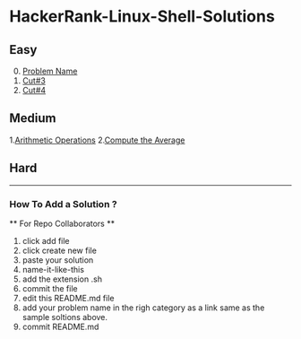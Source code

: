 # HackerRank-Linux-Shell-Solutions

## Easy

0. [Problem Name](sample-solution.sh)
1. [Cut#3](Cut%233.sh)
2. [Cut#4](Cut%234.sh)

## Medium
1.[Arithmetic Operations](Arithmetic-Operations.sh)
2.[Compute the Average](Compute-the-Average.sh)
## Hard



________________________________________________________________________________________

### How To Add a Solution ?
** For Repo Collaborators **

1. click add file
2. click create new file
3. paste your solution
4. name-it-like-this
5. add the extension .sh 
6. commit the file
7. edit this README.md file
8. add your problem name in the righ category as a link same as the sample soltions above.
9. commit README.md

